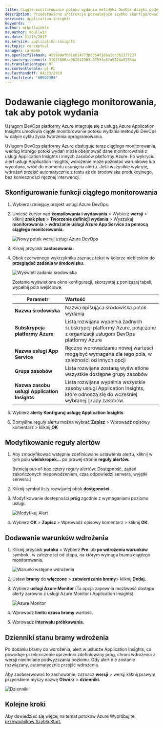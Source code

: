 ```yaml
---
title: Ciągłe monitorowanie potoku wydania metodyki DevOps dzięki podejściu DevOps platformy Azure i usługi Azure Application Insights | Dokumentacja firmy Microsoft
description: Przedstawiono instrukcje pozwalające szybko skonfigurować monitorowania ciągłego za pomocą usługi Application Insights
services: application-insights
keywords: ''
author: mrbullwinkle
ms.author: mbullwin
ms.date: 11/13/2017
ms.service: application-insights
ms.topic: conceptual
manager: carmonm
ms.openlocfilehash: 41999defb01e024773b6364f169a1ce3b1377237
ms.sourcegitcommit: 3102f886aa962842303c8753fe8fa5324a52834a
ms.translationtype: MT
ms.contentlocale: pl-PL
ms.lasthandoff: 04/23/2019
ms.locfileid: "60902386"
---
```

# <a name="add-continuous-monitoring-to-your-release-pipeline"></a>Dodawanie ciągłego monitorowania, tak aby potok wydania

Usługom DevOps platformy Azure integruje się z usługą Azure Application Insights umożliwia ciągłe monitorowanie potoku wydania metodyki DevOps w całym cyklu życia tworzenia oprogramowania. 

Usługom DevOps platformy Azure obsługuje teraz ciągłego monitorowania, według którego potoki wydań może obejmować dane monitorowania z usługi Application Insights i innych zasobów platformy Azure. Po wykryciu alert usługi Application Insights, wdrożenie może pozostać warunkowe lub wycofana, wróć do momentu usunięcia alertu. Jeśli wszystkie wykryte, wdrożeń przejść automatycznie z testu aż do środowiska produkcyjnego, bez konieczności ręcznej interwencji. 

## <a name="configure-continuous-monitoring"></a>Skonfigurowanie funkcji ciągłego monitorowania

1. Wybierz istniejący projekt usługi Azure DevOps.

2. Umieść kursor nad **kompilowania i wydawania** > Wybierz **wersji** > kliknij **znak plus** > **Tworzenie definicji wydania** > Wyszukaj **monitorowania** > **wdrażanie usługi Azure App Service za pomocą ciągłego monitorowania.**

   ![Nowy potok wersji usługi Azure DevOps](media/continuous-monitoring/001.png)

3. Kliknij przycisk **zastosowania.**

4. Obok czerwonego wykrzyknika zaznacz tekst w kolorze niebieskim do **przeglądać zadania w środowisku.**

   ![Wyświetl zadania środowiska](media/continuous-monitoring/002.png)

   Zostanie wyświetlone okno konfiguracji, skorzystaj z poniższej tabeli, wypełnij pola wejściowe.

    | Parametr        | Wartość |
   | ------------- |:-----|
   | **Nazwa środowiska**      | Nazwa opisująca środowiska potok wydania |
   | **Subskrypcja platformy Azure** | Lista rozwijana wypełnia żadnych subskrypcji platformy Azure, połączone z organizacji usługom DevOps platformy Azure|
   | **Nazwa usługi App Service** | Ręczne wprowadzanie nowej wartości mogą być wymagane dla tego pola, w zależności od innych opcji |
   | **Grupa zasobów**    | Lista rozwijana zostaną wyświetlone wszystkie dostępne grupy zasobów |
   | **Nazwa zasobu usługi Application Insights** | Lista rozwijana wypełnia wszystkie zasoby usługi Application Insights, które odnoszą się do wcześniej wybranej grupy zasobów.

5. Wybierz **alerty Konfiguruj usługę Application Insights**

6. Domyślne reguły alertu można wybrać **Zapisz** > Wprowadź opisowy komentarz > kliknij **OK**

## <a name="modify-alert-rules"></a>Modyfikowanie reguły alertów

1. Aby zmodyfikować wstępnie zdefiniowane ustawienia alertu, kliknij w tym polu **wielokropek...**  po prawej stronie **reguły alertów.**

   (Istnieją out-of-box cztery reguły alertów: Dostępność, żądań zakończonych niepowodzeniem, czas odpowiedzi serwera, wyjątki serwera.)

2. Kliknij symbol listy rozwijanej obok **dostępności.**

3. Modyfikowanie dostępności **próg** zgodnie z wymaganiami poziomu usługi.

   ![Modyfikuj Alert](media/continuous-monitoring/003.png)

4. Wybierz **OK** > **Zapisz** > Wprowadź opisowy komentarz > kliknij **OK.**

## <a name="add-deployment-conditions"></a>Dodawanie warunków wdrożenia

1. Kliknij przycisk **potoku** > Wybierz **Pre** lub **po wdrożeniu warunków** symbolu, w zależności od etapu, na którym wymaga brama ciągłego monitorowania.

   ![Warunki wstępne wdrożenia](media/continuous-monitoring/004.png)

2. Ustaw **bramy** do **włączone** > **zatwierdzania bramy**> kliknij **Dodaj.**

3. Wybierz **usługi Azure Monitor** (Ta opcja zapewnia możliwość dostępu alerty zarówno z usługi Azure Monitor i Application Insights)

    ![Azure Monitor](media/continuous-monitoring/005.png)

4. Wprowadź **limitu czasu bramy** wartość.

5. Wprowadź **interwału próbkowania.**

## <a name="deployment-gate-status-logs"></a>Dzienniki stanu bramy wdrożenia

Po dodaniu bramy do wdrożenia, alert w usłudze Application Insights, co powoduje przekroczenie uprzednio zdefiniowany próg, chroni wdrożenia z wersji niechciane podwyższania poziomu. Gdy alert nie zostanie rozwiązany, automatycznie przejść wdrożenia.

Aby zaobserwować to zachowanie, zaznacz **wersji** > wersji kliknij prawym przyciskiem myszy nazwę **Otwórz** > **dzienniki.**

![Dzienniki](media/continuous-monitoring/006.png)

## <a name="next-steps"></a>Kolejne kroki

Aby dowiedzieć się więcej na temat potoków Azure Wypróbuj te [przewodników Szybki Start.](https://docs.microsoft.com/azure/devops/pipelines)
